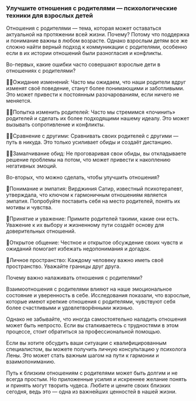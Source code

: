 ### Улучшите отношения с родителями — психологические техники для взрослых детей

Отношения с родителями — тема, которая может оставаться актуальной на протяжении всей жизни. Почему? Потому что поддержка и понимание важны в любом возрасте. Однако взрослым детям все же сложно найти верный подход к коммуникации с родителями, особенно если в их истории отношений были разногласия и конфликты.

Во-первых, какие ошибки часто совершают взрослые дети в отношениях с родителями?

🙅‍♀️Ожидание изменений: Часто мы ожидаем, что наши родители вдруг изменят своё поведение, станут более понимающими и заботливыми. Это может привести к постоянным разочарованиям, если ничего не меняется.

🙅‍♀️Попытка изменить родителей: Часто мы стремимся «починить» родителей и сделать их более подходящими нашему идеалу. Это может вызывать сопротивление и конфликты.

🙅‍♀️Сравнение с другими: Сравнивать своих родителей с другими — путь в никуда. Это только усиливает обиды и создаёт дистанцию.

🙅‍♀️Замалчивание обид: Не проговаривая свои обиды, вы откладываете решение проблемы на потом, что может привести к накоплению негативных эмоций.

Во-вторых, что можно сделать, чтобы улучшить отношения?

🔹Понимание и эмпатия: Вирджиния Сатир, известный психотерапевт, утверждала, что ключом к гармоничным отношениям является эмпатия. Попробуйте поставить себя на место родителей, понять их мотивы и чувства.

🔹Принятие и уважение: Примите родителей такими, какие они есть. Уважение к их выбору и жизненному пути создаёт основу для доверительных отношений.

🔹Открытое общение: Честное и открытое обсуждение своих чувств и ожиданий помогает избежать недопонимания и догадок.

🔹Личное пространство: Каждому человеку важно иметь своё пространство. Уважайте границы друг друга.

Почему важно налаживать отношения с родителями?

Взаимоотношения с родителями влияют на наше эмоциональное состояние и уверенность в себе. Исследования показали, что взрослые, которые имеют крепкие отношения с родителями, чувствуют себя более счастливыми и удовлетворёнными жизнью.

Однако не забывайте, что иногда самостоятельно наладить отношения может быть непросто. Если вы сталкиваетесь с трудностями в этом процессе, стоит обратиться за профессиональной помощью.

Если вы хотите обсудить ваши ситуации с квалифицированным специалистом, вы можете получить личную консультацию у психолога Лены. Это может стать важным шагом на пути к гармонии и взаимопониманию.

Путь к близким отношениям с родителями может быть долгим и не всегда простым. Но приложенные усилия и искреннее желание понять и принять могут творить чудеса. Любите и цените своих близких сегодня, ведь это — одна из важнейших ценностей в нашей жизни.